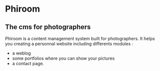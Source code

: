 # Phiroom
## The cms for photographers

Phiroom is a content management system built for photographers.
It helps you creating a personnal website including differents modules :
* a weblog
* some portfolios where you can show your pictures
* a contact page.
